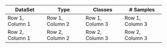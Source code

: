 | DataSet | Type | Classes | # Samples |
| -------- | -------- | -------- | -------- |
| Row 1, Column 1 | Row 1, Column 2 | Row 1, Column 3 | Row 1, Column 3 |
| Row 2, Column 1 | Row 2, Column 2 | Row 2, Column 3 | Row 2, Column 3 |

